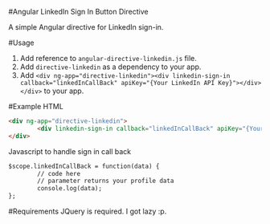 #Angular LinkedIn Sign In Button Directive

A simple Angular directive for LinkedIn sign-in.

#Usage
1. Add reference to `angular-directive-linkedin.js` file.
2. Add `directive-linkedin` as a dependency to your app.
3. Add `<div ng-app="directive-linkedin"><div linkedin-sign-in callback="linkedInCallBack" apiKey="{Your LinkedIn API Key}"></div></div>` to your app.



#Example
HTML
```html
<div ng-app="directive-linkedin">
        <div linkedin-sign-in callback="linkedInCallBack" apiKey="{Your LinkedIn API Key}"></div>
</div>
```
Javascript to handle sign in call back
```html
$scope.linkedInCallBack = function(data) {
        // code here
        // parameter returns your profile data
        console.log(data);
};
```
#Requirements
JQuery is required.  I got lazy :p.

